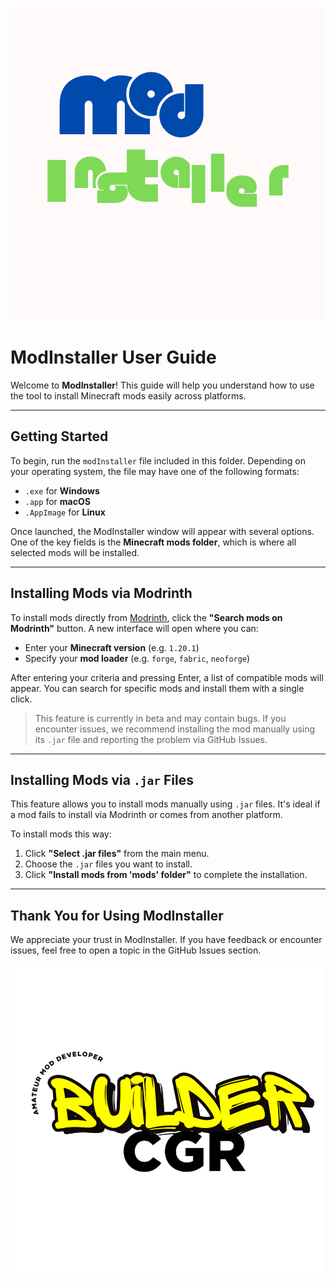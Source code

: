 ![logo](assets/logo.png)

# ModInstaller User Guide

Welcome to **ModInstaller**! This guide will help you understand how to use the tool to install Minecraft mods easily across platforms.

---

## Getting Started

To begin, run the `modInstaller` file included in this folder. Depending on your operating system, the file may have one of the following formats:

- `.exe` for **Windows**  
- `.app` for **macOS**  
- `.AppImage` for **Linux**

Once launched, the ModInstaller window will appear with several options. One of the key fields is the **Minecraft mods folder**, which is where all selected mods will be installed.

---

## Installing Mods via Modrinth

To install mods directly from [Modrinth](https://modrinth.com), click the **"Search mods on Modrinth"** button. A new interface will open where you can:

- Enter your **Minecraft version** (e.g. `1.20.1`)
- Specify your **mod loader** (e.g. `forge`, `fabric`, `neoforge`)

After entering your criteria and pressing Enter, a list of compatible mods will appear. You can search for specific mods and install them with a single click.

> This feature is currently in beta and may contain bugs. If you encounter issues, we recommend installing the mod manually using its `.jar` file and reporting the problem via GitHub Issues.

---

## Installing Mods via `.jar` Files

This feature allows you to install mods manually using `.jar` files. It's ideal if a mod fails to install via Modrinth or comes from another platform.

To install mods this way:

1. Click **"Select .jar files"** from the main menu.
2. Choose the `.jar` files you want to install.
3. Click **"Install mods from 'mods' folder"** to complete the installation.

---

## Thank You for Using ModInstaller

We appreciate your trust in ModInstaller. If you have feedback or encounter issues, feel free to open a topic in the GitHub Issues section.

![buildercgr](assets/buildercgr.png "buildercgr")
